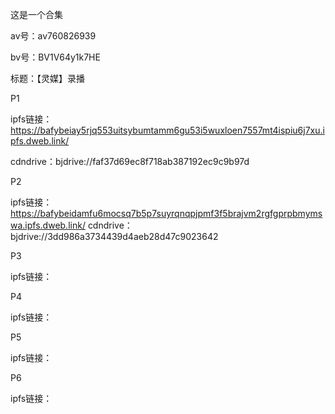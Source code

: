 这是一个合集

av号：av760826939

bv号：BV1V64y1k7HE

标题：【灵媒】录播

P1

ipfs链接：https://bafybeiay5rjq553uitsybumtamm6gu53i5wuxloen7557mt4ispiu6j7xu.ipfs.dweb.link/

cdndrive：bjdrive://faf37d69ec8f718ab387192ec9c9b97d

P2

ipfs链接：https://bafybeidamfu6mocsq7b5p7suyrqnqpjpmf3f5brajvm2rgfgprpbmymswa.ipfs.dweb.link/
cdndrive：bjdrive://3dd986a3734439d4aeb28d47c9023642

P3

ipfs链接：

P4

ipfs链接：

P5

ipfs链接：

P6

ipfs链接：
